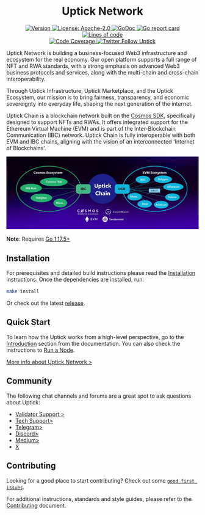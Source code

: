 <!--
parent:
  order: false
-->

<div align="center">
  <h1> Uptick Network </h1>
</div>

<!-- TODO: add banner -->

<div align="center">
  <a href="https://github.com/UptickNetwork/uptick/releases/latest">
    <img alt="Version" src="https://img.shields.io/github/tag/UptickNetwork/uptick.svg" />
  </a>
  <a href="https://github.com/UptickNetwork/uptick/blob/main/LICENSE">
    <img alt="License: Apache-2.0" src="https://img.shields.io/github/license/UptickNetwork/uptick.svg" />
  </a>
  <a href="https://pkg.go.dev/github.com/UptickNetwork/uptick">
    <img alt="GoDoc" src="https://godoc.org/github.com/UptickNetwork/uptick?status.svg" />
  </a>
  <a href="https://goreportcard.com/report/github.com/UptickNetwork/uptick">
    <img alt="Go report card" src="https://goreportcard.com/badge/github.com/UptickNetwork/uptick"/>
  </a>
  <a href="https://bestpractices.coreinfrastructure.org/projects/5018">
    <img alt="Lines of code" src="https://img.shields.io/tokei/lines/github/UptickNetwork/uptick">
  </a>
</div>
<div align="center">
  <a href="https://codecov.io/gh/UptickNetwork/uptick">
    <img alt="Code Coverage" src="https://codecov.io/gh/UptickNetwork/uptick/branch/main/graph/badge.svg" />
  </a>
  <a href="https://twitter.com/uptickproject">
    <img alt="Twitter Follow Uptick" src="https://img.shields.io/twitter/follow/uptickproject"/>
  </a>
</div>

Uptick Network is building a business-focused Web3 infrastructure and ecosystem for the real economy. Our open platform supports a full range of NFT and RWA standards, with a strong emphasis on advanced Web3 business protocols and services, along with the multi-chain and cross-chain interoperability.

Through Uptick Infrastructure, Uptick Marketplace, and the Uptick Ecosystem, our mission is to bring fairness, transparency, and economic sovereignty into everyday life, shaping the next generation of the internet.

Uptick Chain is a blockchain network built on the [Cosmos SDK](https://github.com/cosmos/cosmos-sdk/), specifically designed to support NFTs and RWAs. It offers integrated support for the Ethereum Virtual Machine (EVM) and is part of the Inter-Blockchain Communication (IBC) network. Uptick Chain is fully interoperable with both EVM and IBC chains, aligning with the vision of an interconnected 'Internet of Blockchains'.

<img alt="uptick" src="https://github.com/UptickNetwork/uptick/blob/main/uptick.jpg">

**Note**: Requires [Go 1.17.5+](https://golang.org/dl/)

## Installation

For prerequisites and detailed build instructions please read the [Installation](https://docs.uptick.network/quickstart/installation.html) instructions. Once the dependencies are installed, run:

```bash
make install
```

Or check out the latest [release](https://github.com/UptickNetwork/uptick/releases).

## Quick Start

To learn how the Uptick works from a high-level perspective, go to the [Introduction](https://docs.uptick.network/intro/overview.html) section from the documentation. You can also check the instructions to [Run a Node](https://docs.uptick.network/quickstart/run_node.html).

[More info about Uptick Network >]( https://www.uptick.network/infohub.html)
## Community

The following chat channels and forums are a great spot to ask questions about Uptick:
* [Validator Support >](https://discord.com/channels/781005936260939818/946721096399482951)
* [ Tech Support>](https://discord.com/channels/781005936260939818/943431354639601715)
* [Telegram>](https://t.me/uptickproject)
* [Discord>](https://discord.com/invite/teqX78VZUV)
* [Medium>](https://uptickproject.medium.com)
* [X](https://x.com/uptickproject)

## Contributing

Looking for a good place to start contributing? Check out some [`good first issues`](https://github.com/UptickNetwork/uptick/issues?q=is%3Aopen+is%3Aissue+label%3A%22good+first+issue%22).

For additional instructions, standards and style guides, please refer to the [Contributing](./CONTRIBUTING.md) document.



